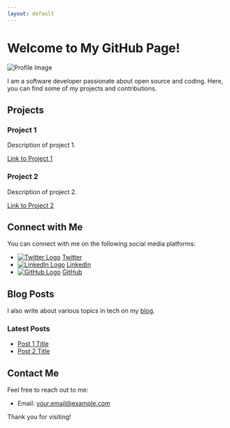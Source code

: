 ```yaml
---
layout: default
---
```


# Welcome to My GitHub Page!

![Profile Image](your-profile-image-url.jpg)

I am a software developer passionate about open source and coding. Here, you can find some of my projects and contributions.

## Projects

### Project 1

Description of project 1.

[Link to Project 1](link-to-project-1)

### Project 2

Description of project 2.

[Link to Project 2](link-to-project-2)

## Connect with Me

You can connect with me on the following social media platforms:

- [![Twitter Logo](twitter-logo.png)](https://twitter.com/YourTwitterHandle) [Twitter](https://twitter.com/YourTwitterHandle)
- [![LinkedIn Logo](linkedin-logo.png)](https://www.linkedin.com/in/yourlinkedinprofile) [LinkedIn](https://www.linkedin.com/in/yourlinkedinprofile)
- [![GitHub Logo](github-logo.png)](https://github.com/your-username) [GitHub](https://github.com/your-username)

## Blog Posts

I also write about various topics in tech on my [blog](link-to-your-blog).

### Latest Posts

- [Post 1 Title](link-to-post-1)
- [Post 2 Title](link-to-post-2)

## Contact Me

Feel free to reach out to me:

- Email: your.email@example.com

Thank you for visiting!

